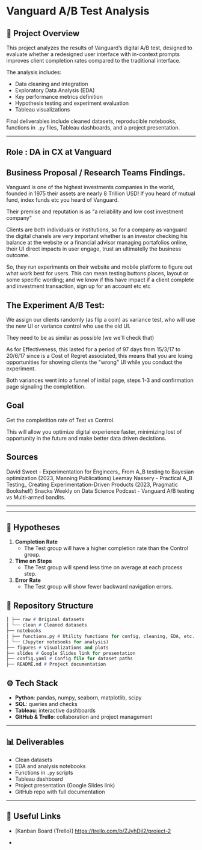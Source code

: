 # Vanguard A/B Test Analysis  

## 📌 Project Overview  
This project analyzes the results of Vanguard’s digital A/B test, designed to evaluate whether a redesigned user interface with in-context prompts improves client completion rates compared to the traditional interface.  

The analysis includes:  
- Data cleaning and integration  
- Exploratory Data Analysis (EDA)  
- Key performance metrics definition  
- Hypothesis testing and experiment evaluation  
- Tableau visualizations  

Final deliverables include cleaned datasets, reproducible notebooks, functions in `.py` files, Tableau dashboards, and a project presentation.  

---
## Role : DA in CX at Vanguard
  
## Business Proposal / Research Teams Findings.  
Vanguard is one of the highest investments companies in the world, founded in 1975 their assets are nearly 8 Trillion USD! If you heard of mutual fund, index funds etc you heard of Vanguard.

Their premise and reputation is as "a reliability and low cost investment company"

Clients are both individuals or institutions, so for a company as vanguard the digital chanels are very important whether is an investor checking his balance at the website or a financial advisor managing portafolios online, their UI direct impacts in user engage, trust an ultimatelly the business outcome.

So, they run experiments on their website and mobile platform to figure out what work best for users. This can mean testing buttons places, layout or some specific wording; and we know if this have impact if a client complete and investment transaction, sign up for an account etc etc

## The Experiment A/B Test:
We assign our clients randomly (as flip a coin) as variance test, who will use the new UI or variance control who use the old UI.

They need to be as similar as possible (we we'll check that)

As for Effectiveness, this lasted for a period of 97 days from 15/3/17 to 20/6/17 since is a Cost of Regret associated, this means that you are losing opportunities for showing clients the "wrong" UI while you conduct the experiment. 

Both variances went into a funnel of initial page, steps 1-3 and confirmation page signaling the completition.

## Goal
Get the completition rate of Test vs Control.

This will allow you optimize digital experience faster, minimizing lost of opportunity in the future and make better data driven decistions. 

## Sources
David Sweet - Experimentation for Engineers_ From A_B testing to Bayesian optimization (2023, Manning Publications)
Leemay Nassery - Practical A_B Testing_ Creating Experimentation-Driven Products (2023, Pragmatic Bookshelf)
Snacks Weekly on Data Science Podcast - Vanguard A/B testing vs Multi-armed bandits. 

---
---

## 🔬 Hypotheses  
1. **Completion Rate**  
   - The Test group will have a higher completion rate than the Control group.  
2. **Time on Steps**  
   - The Test group will spend less time on average at each process step.  
3. **Error Rate**  
   - The Test group will show fewer backward navigation errors.
   
## 📂 Repository Structure  
```p    ├── data
│ ├── raw # Original datasets
│ └── clean # Cleaned datasets
├── notebooks
│ ├── functions.py # Utility functions for config, cleaning, EDA, etc.
│ └── (Jupyter notebooks for analysis)
├── figures # Visualizations and plots
├── slides # Google Slides link for presentation
├── config.yaml # Config file for dataset paths
├── README.md # Project documentation
```
## ⚙️ Tech Stack  
- **Python**: pandas, numpy, seaborn, matplotlib, scipy  
- **SQL**: queries and checks  
- **Tableau**: interactive dashboards  
- **GitHub & Trello**: collaboration and project management  

---

## 📊 Deliverables  
- Clean datasets  
- EDA and analysis notebooks  
- Functions in `.py` scripts  
- Tableau dashboard  
- Project presentation (Google Slides link)  
- GitHub repo with full documentation  

---

## 🔗 Useful Links  

- [Kanban Board (Trello)]
https://trello.com/b/ZJyhDil2/project-2

- [Google Slides Presentation]:
https://docs.google.com/presentation/d/1DCRTmxcjTngXTsZA_19D8t6RzMZyaBRoeajUfCeMsb8/edit?usp=sharing  







